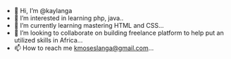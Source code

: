 - 👋 Hi, I’m @kaylanga
- 👀 I’m interested in learning php, java..
- 🌱 I’m currently learning mastering HTML and CSS...
- 💞️ I’m looking to collaborate on building freelance platform to help put an utilized skills in Africa...
- 📫 How to reach me kmoseslanga@gmail.com...

<!---
kaylanga/kaylanga is a ✨ special ✨ repository because its `README.md` (this file) appears on your GitHub profile.
You can click the Preview link to take a look at your changes.
--->
